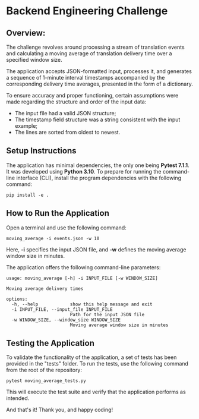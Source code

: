 # Backend Engineering Challenge

## Overview:

The challenge revolves around processing a stream of translation events and calculating a moving average of translation delivery time over a specified window size.

The application accepts JSON-formatted input, processes it, and generates a sequence of 1-minute interval timestamps accompanied by the corresponding delivery time averages, presented in the form of a dictionary. 

To ensure accuracy and proper functioning, certain assumptions were made regarding the structure and order of the input data:

- The input file had a valid JSON structure;
- The timestamp field structure was a string consistent with the input example;
- The lines are sorted from oldest to newest.

## Setup Instructions

The application has minimal dependencies, the only one being **Pytest 7.1.1**. It was developed using **Python 3.10**. To prepare for running the command-line interface (CLI), install the program dependencies with the following command:

```pip install -e . ```
## How to Run the Application

Open a terminal and use the following command:

```moving_average -i events.json -w 10 ```

Here, **-i** specifies the input JSON file, and **-w** defines the moving average window size in minutes.

The application offers the following command-line parameters:
```
usage: moving_average [-h] -i INPUT_FILE [-w WINDOW_SIZE]

Moving average delivery times

options:
  -h, --help            show this help message and exit
  -i INPUT_FILE, --input_file INPUT_FILE
                        Path for the input JSON file
  -w WINDOW_SIZE, --window_size WINDOW_SIZE
                        Moving average window size in minutes
```

## Testing the Application

To validate the functionality of the application, a set of tests has been provided in the "tests" folder. To run the tests, use the following command from the root of the repository:

 ```pytest moving_average_tests.py```

This will execute the test suite and verify that the application performs as intended.

And that's it! Thank you, and happy coding!
